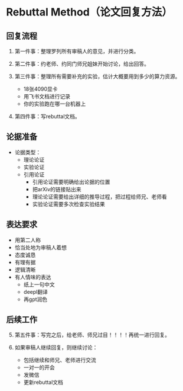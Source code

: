 # Rebuttal Method（论文回复方法）

## 回复流程

1. 第一件事：整理罗列所有审稿人的意见，并进行分类。

2. 第二件事：约老师、约同门师兄姐妹开始讨论，给出回答。

3. 第三件事：整理所有需要补充的实验，估计大概要用到多少的算力资源。
   - 18张4090显卡
   - 用飞书文档进行记录
   - 你的实验跑在哪一台机器上

4. 第四件事：写rebuttal文档。

## 论据准备
- 论据类型：
  - 理论论证
  - 实验论证
  - 引用论证
    - 引用论证需要明确给出论据的位置
    - 把arXiv的链接贴出来
    - 理论论证需要给出详细的推导过程，把过程给师兄、老师看
    - 实验论证需要多次检查实验结果

## 表达要求
- 用第二人称
- 恰当处地为审稿人着想
- 态度诚恳
- 有理有据
- 逻辑清晰
- 有人情味的表达
  - 纸上一句中文
  - deepl翻译
  - 再gpt润色

## 后续工作
5. 第五件事：写完之后，给老师、师兄过目！！！！再统一进行回复。

6. 如果审稿人继续回复，则继续讨论：
   - 包括继续和师兄、老师进行交流
   - 一对一的开会
   - 发微信
   - 更新rebuttal文档 